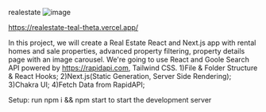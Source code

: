 realestate
![image](https://user-images.githubusercontent.com/63373470/170817963-ac3bfec5-b18c-4ef9-9aeb-e3cbd6169758.png)

https://realestate-teal-theta.vercel.app/

In this project, we will create a Real Estate React and Next.js app with rental homes and sale properties, advanced property filtering, property details page with an image carousel.
We're going to use React and Goole Search API powered by https://rapidapi.com, Tailwind CSS.
1)File & Folder Structure & React Hooks;
2)Next.js(Static Generation, Server Side Rendering);
3)Chakra UI;
4)Fetch Data from RapidAPI;

Setup: run npm i && npm start to start the development server

